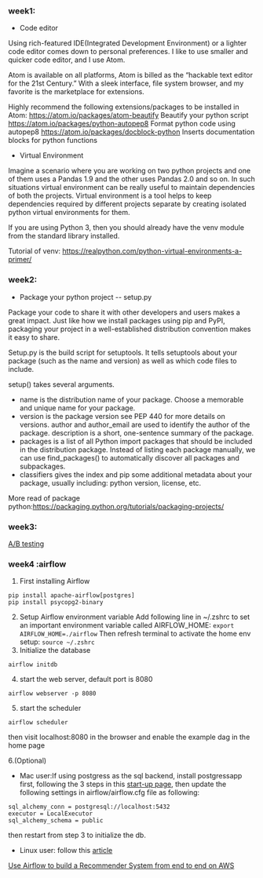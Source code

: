 
### week1:

- Code editor

Using rich-featured IDE(Integrated Development Environment) or a lighter code editor comes down to personal preferences. I like to use smaller and quicker code editor, and I use Atom.

Atom is available on all platforms, Atom is billed as the “hackable text editor for the 21st Century.” With a sleek interface, file system browser, and my favorite is the marketplace for extensions.

Highly recommend the following extensions/packages to be installed in Atom:
https://atom.io/packages/atom-beautify
  Beautify your python script
https://atom.io/packages/python-autopep8
  Format python code using autopep8
https://atom.io/packages/docblock-python
  Inserts documentation blocks for python functions

- Virtual Environment

Imagine a scenario where you are working on two python projects and one of them uses a Pandas 1.9 and the other uses Pandas 2.0 and so on. In such situations virtual environment can be really useful to maintain dependencies of both the projects. Virtual environment is a tool helps to keep dependencies required by different projects separate by creating isolated python virtual environments for them.

If you are using Python 3, then you should already have the venv module from the standard library installed.

Tutorial of venv: https://realpython.com/python-virtual-environments-a-primer/

### week2: 
- Package your python project -- setup.py

Package your code to share it with other developers and users makes a great impact. Just like how we install packages using pip and PyPI, packaging your project in a well-established distribution convention makes it easy to share.

Setup.py is the build script for setuptools. It tells setuptools about your package (such as the name and version) as well as which code files to include.

setup() takes several arguments.

- name is the distribution name of your package. Choose a memorable and unique name for your package.
- version is the package version see PEP 440 for more details on versions.
author and author_email are used to identify the author of the package.
description is a short, one-sentence summary of the package.
- packages is a list of all Python import packages that should be included in the distribution package. Instead of listing each package manually, we can use find_packages() to automatically discover all packages and subpackages.
- classifiers gives the index and pip some additional metadata about your package, usually including: python version, license, etc.

More read of package python:https://packaging.python.org/tutorials/packaging-projects/

### week3:
[A/B testing](https://github.com/dingchaoz/jiawen_mentorship_plan/blob/master/interview_prep_resources.md)

### week4 :airflow

1. First installing Airflow
```
pip install apache-airflow[postgres]
pip install psycopg2-binary
```
2. Setup Airflow environment variable
Add following line in ~/.zshrc to set an important environment variable called AIRFLOW_HOME:
```export AIRFLOW_HOME=./airflow```
Then refresh terminal to activate the home env setup:
```source ~/.zshrc```
3. Initialize the database
```
airflow initdb
```
4. start the web server, default port is 8080
```
airflow webserver -p 8080
```
5. start the scheduler
```
airflow scheduler
```
then visit localhost:8080 in the browser and enable the example dag in the home page

6.(Optional) 
- Mac user:If using postgress as the sql backend, install postgressapp first, following the 3 steps in this [start-up page](https://postgresapp.com/), then update the following settings in airflow/airflow.cfg file as following:
```
sql_alchemy_conn = postgresql://localhost:5432
executor = LocalExecutor
sql_alchemy_schema = public
```
then restart from step 3 to initialize the db.
- Linux user: follow this [article](https://medium.com/@taufiq_ibrahim/apache-airflow-installation-on-ubuntu-ddc087482c14)

[Use Airflow to build a Recommender System from end to end on AWS](https://github.com/aws-samples/sagemaker-ml-workflow-with-apache-airflow)

